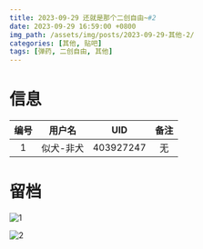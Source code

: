 ```yaml
---
title: 2023-09-29 还就是那个二创自由~#2
date: 2023-09-29 16:59:00 +0800
img_path: /assets/img/posts/2023-09-29-其他-2/
categories: [其他, 贴吧]
tags: [弹药, 二创自由, 其他]
---
```


# 信息

| 编号 |  用户名   |    UID    | 备注 |
| :--: | :-------: | :-------: | :--: |
|  1   | 似犬-非犬 | 403927247 |  无  |

# 留档

![1](1.jpg)

![2](2.jpg)
